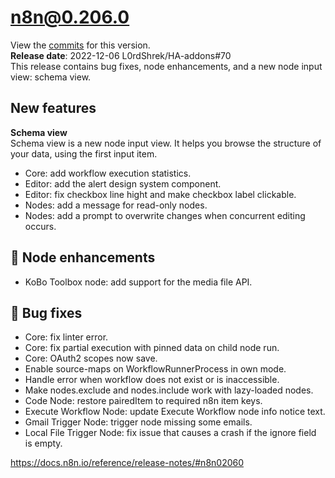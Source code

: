 # n8n@0.206.0
View the [commits](https://github.com/n8n-io/n8n/compare/n8n@0.205.0...n8n@0.206.0) for this version.  
**Release date**: 2022-12-06  L0rdShrek/HA-addons#70  
This release contains bug fixes, node enhancements, and a new node input view: schema view.  

## New features
**Schema view**  
Schema view is a new node input view. It helps you browse the structure of your data, using the first input item.

- Core: add workflow execution statistics.
- Editor: add the alert design system component.
- Editor: fix checkbox line hight and make checkbox label clickable.
- Nodes: add a message for read-only nodes.
- Nodes: add a prompt to overwrite changes when concurrent editing occurs.

## 🧰 Node enhancements
- KoBo Toolbox node: add support for the media file API.

## 🐛 Bug fixes
- Core: fix linter error.
- Core: fix partial execution with pinned data on child node run.
- Core: OAuth2 scopes now save.
- Enable source-maps on WorkflowRunnerProcess in own mode.
- Handle error when workflow does not exist or is inaccessible.
- Make nodes.exclude and nodes.include work with lazy-loaded nodes.
- Code Node: restore pairedItem to required n8n item keys.
- Execute Workflow Node: update Execute Workflow node info notice text.
- Gmail Trigger Node: trigger node missing some emails.
- Local File Trigger Node: fix issue that causes a crash if the ignore field is empty.


https://docs.n8n.io/reference/release-notes/#n8n02060